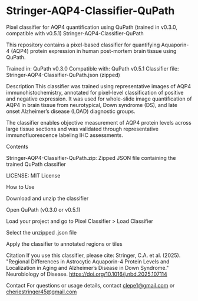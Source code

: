 # Stringer-AQP4-Classifier-QuPath
Pixel classifier for AQP4 quantification using QuPath (trained in v0.3.0, compatible with v0.5.1)
Stringer-AQP4-Classifier-QuPath

This repository contains a pixel-based classifier for quantifying Aquaporin-4 (AQP4) protein expression in human post-mortem brain tissue using QuPath.

Trained in: QuPath v0.3.0
Compatible with: QuPath v0.5.1
Classifier file: Stringer-AQP4-Classifier-QuPath.json (zipped)

Description
This classifier was trained using representative images of AQP4 immunohistochemistry, annotated for pixel-level classification of positive and negative expression. It was used for whole-slide image quantification of AQP4 in brain tissue from neurotypical, Down syndrome (DS), and late onset Alzheimer’s disease (LOAD) diagnostic groups.

The classifier enables objective measurement of AQP4 protein levels across large tissue sections and was validated through representative immunofluorescence labeling IHC assessments.

Contents

Stringer-AQP4-Classifier-QuPath.zip: Zipped JSON file containing the trained QuPath classifier

LICENSE: MIT License

How to Use

Download and unzip the classifier

Open QuPath (v0.3.0 or v0.5.1)

Load your project and go to Pixel Classifier > Load Classifier

Select the unzipped .json file

Apply the classifier to annotated regions or tiles

Citation
If you use this classifier, please cite:
Stringer, C.A. et al. (2025). "Regional Differences in Astrocytic Aquaporin-4 Protein Levels and Localization in Aging and Alzheimer’s Disease in Down Syndrome." Neurobiology of Disease. https://doi.org/10.1016/j.nbd.2025.107114

Contact
For questions or usage details, contact clepe1@gmail.com or cheriestringer45@gmail.com













